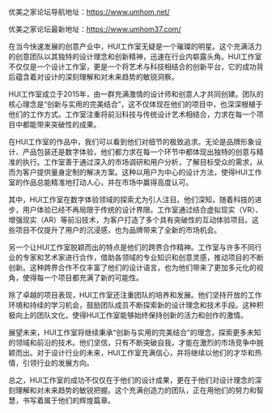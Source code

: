 优美之家论坛导航地址：https://www.umhom.net/

优美之家论坛最新地址：https://www.umhom37.com/

在当今快速发展的创意产业中，HUI工作室无疑是一个璀璨的明星。这个充满活力的创意团队以其独特的设计理念和创新精神，迅速在行业内崭露头角。HUI工作室不仅仅是一个设计工作室，更是一个将艺术与科技相结合的创新平台，它的成功背后蕴含着对设计的深刻理解和对未来趋势的敏锐洞察。

HUI工作室成立于2015年，由一群充满激情的设计师和创意人才共同创建。团队的核心理念是“创新与实用的完美结合”，这不仅体现在他们的项目中，也深深根植于他们的工作方式。工作室注重将前沿科技与传统设计艺术相结合，力求在每一个项目中都能带来突破性的成果。

在HUI工作室的作品中，我们可以看到他们对细节的极致追求。无论是品牌形象设计、产品包装还是数字体验，他们都力求在每一个环节中都体现出独特的创意与精准的执行。工作室善于通过深入的市场调研和用户分析，了解目标受众的需求，从而为客户提供量身定制的解决方案。这种以用户为中心的设计方法，使得HUI工作室的作品总能精准地打动人心，并在市场中赢得高度认可。

其中，HUI工作室在数字体验领域的探索尤为引人注目。他们深知，随着科技的进步，用户体验已经不再局限于传统的设计界限。工作室通过结合虚拟现实（VR）、增强现实（AR）等前沿技术，为客户打造了多个具有突破性的互动体验项目。这些项目不仅提升了用户的沉浸感，也为品牌带来了全新的市场机会。

另一个让HUI工作室脱颖而出的特点是他们的跨界合作精神。工作室与许多不同行业的专家和艺术家进行合作，借助各领域的专业知识和创意灵感，推动项目的不断创新。这种跨界合作不仅丰富了他们的设计语言，也为他们带来了更加多元化的视角，使得每一个项目都充满了新的可能性。

除了卓越的项目表现，HUI工作室还注重团队的培养和发展。他们坚持开放的工作环境和持续的学习机会，鼓励团队成员不断探索新的设计理念和技术手段。这种积极向上的团队文化，使得HUI工作室能够始终保持创新的活力和创作的激情。

展望未来，HUI工作室将继续秉承“创新与实用的完美结合”的理念，探索更多未知的领域和前沿的技术。他们坚信，只有不断突破自我，才能在激烈的市场竞争中脱颖而出。对于设计行业的未来，HUI工作室充满信心，并将继续以他们的才华和热情，引领行业的发展方向。

总之，HUI工作室的成功不仅仅在于他们的设计成果，更在于他们对设计理念的深刻理解和对未来趋势的敏锐把握。这个充满创造力的团队，正在用他们的努力和智慧，书写着属于他们的辉煌篇章。
